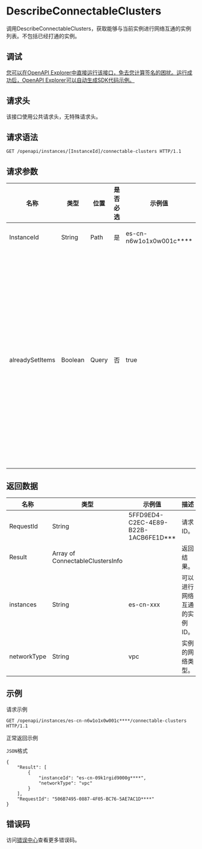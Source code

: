 # DescribeConnectableClusters

调用DescribeConnectableClusters，获取能够与当前实例进行网络互通的实例列表。不包括已经打通的实例。

## 调试

[您可以在OpenAPI Explorer中直接运行该接口，免去您计算签名的困扰。运行成功后，OpenAPI Explorer可以自动生成SDK代码示例。](https://api.aliyun.com/#product=elasticsearch&api=DescribeConnectableClusters&type=ROA&version=2017-06-13)

## 请求头

该接口使用公共请求头，无特殊请求头。

## 请求语法

```
GET /openapi/instances/[InstanceId]/connectable-clusters HTTP/1.1
```

## 请求参数

|名称|类型|位置|是否必选|示例值|描述|
|--|--|--|----|---|--|
|InstanceId|String|Path|是|es-cn-n6w1o1x0w001c\*\*\*\*|当前实例ID。 |
|alreadySetItems|Boolean|Query|否|true|是否返回已经互通的实例。ture为默认值，表示返回的实例列表中包括已经互通的实例；false表示不包括。 |

## 返回数据

|名称|类型|示例值|描述|
|--|--|---|--|
|RequestId|String|5FFD9ED4-C2EC-4E89-B22B-1ACB6FE1D\*\*\*|请求ID。 |
|Result|Array of ConnectableClustersInfo| |返回结果。 |
|instances|String|es-cn-xxx|可以进行网络互通的实例ID。 |
|networkType|String|vpc|实例的网络类型。 |

## 示例

请求示例

```
GET /openapi/instances/es-cn-n6w1o1x0w001c****/connectable-clusters HTTP/1.1
```

正常返回示例

`JSON`格式

```
{
	"Result": [
		{
			"instanceId": "es-cn-09k1rgid9000g****",
			"networkType": "vpc"
		}
	],
	"RequestId": "506B7495-0887-4F05-BC76-5AE7AC1D****"
}
```

## 错误码

访问[错误中心](https://error-center.alibabacloud.com/status/product/elasticsearch)查看更多错误码。

